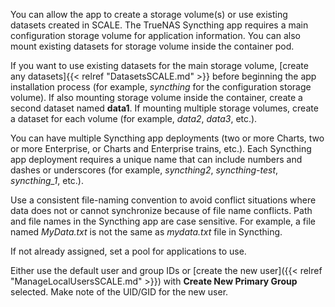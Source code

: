 &NewLine;

You can allow the app to create a storage volume(s) or use existing datasets created in SCALE.
The TrueNAS Syncthing app requires a main configuration storage volume for application information.
You can also mount existing datasets for storage volume inside the container pod.

If you want to use existing datasets for the main storage volume, [create any datasets]{{< relref "DatasetsSCALE.md" >}} before beginning the app installation process (for example, *syncthing* for the configuration storage volume).
If also mounting storage volume inside the container, create a second dataset named **data1**. If mounting multiple storage volumes, create a dataset for each volume (for example, *data2*, *data3*, etc.).

You can have multiple Syncthing app deployments (two or more Charts, two or more Enterprise, or Charts and Enterprise trains, etc.).
Each Syncthing app deployment requires a unique name that can include numbers and dashes or underscores (for example, *syncthing2*, *syncthing-test*, *syncthing_1*, etc.).

Use a consistent file-naming convention to avoid conflict situations where data does not or cannot synchronize because of file name conflicts.
Path and file names in the Syncthing app are case sensitive.
For example, a file named *MyData.txt* is not the same as *mydata.txt* file in Syncthing.

If not already assigned, set a pool for applications to use.

Either use the default user and group IDs or [create the new user]({{< relref "ManageLocalUsersSCALE.md" >}}) with **Create New Primary Group** selected.
Make note of the UID/GID for the new user.
